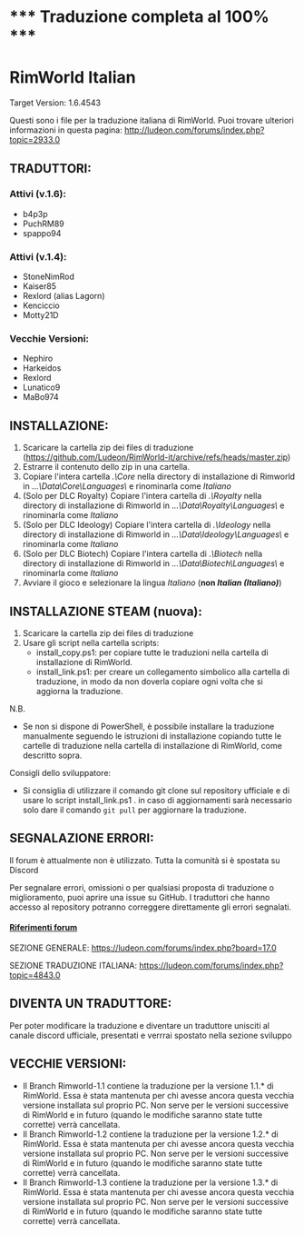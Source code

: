 *** Traduzione completa al 100% ***
================

RimWorld Italian
================
Target Version: 1.6.4543

Questi sono i file per la traduzione italiana di RimWorld.
Puoi trovare ulteriori informazioni in questa pagina: http://ludeon.com/forums/index.php?topic=2933.0

TRADUTTORI:
------------------
### Attivi (v.1.6):
- b4p3p
- PuchRM89
- spappo94

### Attivi (v.1.4):
- StoneNimRod
- Kaiser85
- Rexlord (alias Lagorn)
- Kenciccio
- Motty21D


### Vecchie Versioni:
- Nephiro
- Harkeidos
- Rexlord
- Lunatico9
- MaBo974

INSTALLAZIONE:
------------------
1) Scaricare la cartella zip dei files di traduzione (https://github.com/Ludeon/RimWorld-it/archive/refs/heads/master.zip)
2) Estrarre il contenuto dello zip in una cartella.
3) Copiare l'intera cartella *.\Core* nella directory di installazione di Rimworld in *...\Data\Core\Languages\\* e rinominarla come *Italiano*
4) (Solo per DLC Royalty) Copiare l'intera cartella di *.\Royalty* nella directory di installazione di Rimworld in *...\Data\Royalty\Languages\\* e rinominarla come *Italiano*
5) (Solo per DLC Ideology) Copiare l'intera cartella di *.\Ideology* nella directory di installazione di Rimworld in *...\Data\Ideology\Languages\\* e rinominarla come *Italiano*
5) (Solo per DLC Biotech) Copiare l'intera cartella di *.\Biotech* nella directory di installazione di Rimworld in *...\Data\Biotech\Languages\\* e rinominarla come *Italiano*
7) Avviare il gioco e selezionare la lingua *Italiano* (**non *Italian (Italiano)***)

INSTALLAZIONE STEAM (nuova):
------------------
1) Scaricare la cartella zip dei files di traduzione
2) Usare gli script nella cartella scripts:
    - install_copy.ps1: per copiare tutte le traduzioni nella cartella di installazione di RimWorld.
    - install_link.ps1: per creare un collegamento simbolico alla cartella di traduzione, in modo da non doverla copiare ogni volta che si aggiorna la traduzione.

N.B. 
- Se non si dispone di PowerShell, è possibile installare la traduzione manualmente seguendo le istruzioni di installazione copiando tutte le cartelle di traduzione nella cartella di installazione di RimWorld, come descritto sopra.

Consigli dello sviluppatore:
- Si consiglia di utilizzare il comando git clone sul repository ufficiale e di usare lo script install_link.ps1 . 
in caso di aggiornamenti sarà necessario solo dare il comando `git pull` per aggiornare la traduzione.

SEGNALAZIONE ERRORI:
------------------------------
Il forum è attualmente non è utilizzato.
Tutta la comunità si è spostata su Discord

Per segnalare errori, omissioni o per qualsiasi proposta di traduzione o miglioramento, puoi aprire una issue su GitHub.
I traduttori che hanno accesso al repository potranno correggere direttamente gli errori segnalati.

#### <u>Riferimenti forum</u>

SEZIONE GENERALE: https://ludeon.com/forums/index.php?board=17.0

SEZIONE TRADUZIONE ITALIANA: https://ludeon.com/forums/index.php?topic=4843.0

DIVENTA UN TRADUTTORE:
------------------------------
Per poter modificare la traduzione e diventare un traduttore unisciti al canale discord ufficiale, presentati e verrrai spostato nella sezione sviluppo


VECCHIE VERSIONI:
-----------------
- Il Branch Rimworld-1.1 contiene la traduzione per la versione 1.1.* di RimWorld. Essa è stata mantenuta per chi avesse ancora questa vecchia versione installata sul proprio PC. Non serve per le versioni successive di RimWorld e in futuro (quando le modifiche saranno state tutte corrette) verrà cancellata.
- Il Branch Rimworld-1.2 contiene la traduzione per la versione 1.2.* di RimWorld. Essa è stata mantenuta per chi avesse ancora questa vecchia versione installata sul proprio PC. Non serve per le versioni successive di RimWorld e in futuro (quando le modifiche saranno state tutte corrette) verrà cancellata.
- Il Branch Rimworld-1.3 contiene la traduzione per la versione 1.3.* di RimWorld. Essa è stata mantenuta per chi avesse ancora questa vecchia versione installata sul proprio PC. Non serve per le versioni successive di RimWorld e in futuro (quando le modifiche saranno state tutte corrette) verrà cancellata.
